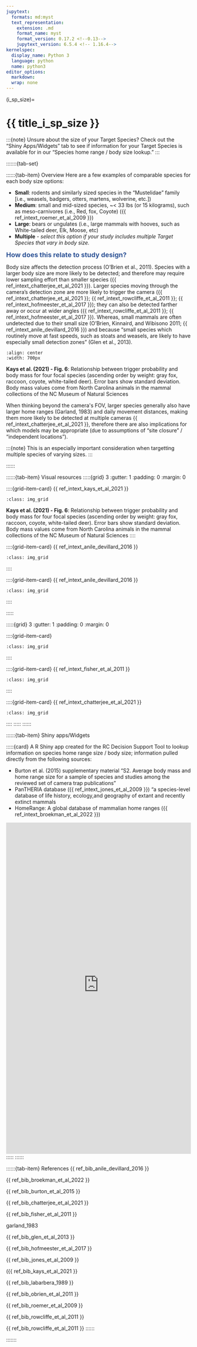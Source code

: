 ```yaml
---
jupytext:
  formats: md:myst
  text_representation:
    extension: .md
    format_name: myst
    format_version: 0.17.2 <!--0.13-->
    jupytext_version: 6.5.4 <!-- 1.16.4-->
kernelspec:
  display_name: Python 3
  language: python
  name: python3
editor_options: 
  markdown: 
  wrap: none
---
```

(i_sp_size)=
# {{ title_i_sp_size }}
:::{note}
Unsure about the size of your Target Species? Check out the “Shiny Apps/Widgets” tab to see if information for your Target Species is available for in our “Species home range / body size lookup.”
:::

:::::::{tab-set}

::::::{tab-item} Overview
Here are a few examples of comparable species for each body size options:
- **Small**: rodents and similarly sized species in the “Mustelidae” family [i.e., weasels, badgers, otters, martens, wolverine, etc.])
- **Medium**:  small and mid-sized species, ~< 33 lbs (or 15 kilograms), such as meso-carnivores (i.e., Red, fox, Coyote) ({{ ref_intext_roemer_et_al_2009 }})
- **Large**:  bears or ungulates (i.e., large mammals with hooves, such as White-tailed deer, Elk, Moose, etc)
- **Multiple** - *select this option if your study includes multiple Target Species that vary in body size.*

**<font size="4"><span style="color:#2F5496">How does this relate to study design?</font></span>**

Body size affects the detection process (O’Brien et al., 2011). Species with a larger body size are more likely to be detected; and therefore may require lower sampling effort than smaller species ({{ ref_intext_chatterjee_et_al_2021 }}). Larger species moving through the camera’s detection zone are more likely to trigger the camera ({{ ref_intext_chatterjee_et_al_2021 }}; {{ ref_intext_rowcliffe_et_al_2011 }}; {{ ref_intext_hofmeester_et_al_2017 }}); they can also be detected farther away or occur at wider angles ({{ ref_intext_rowcliffe_et_al_2011 }}; {{ ref_intext_hofmeester_et_al_2017 }}). Whereas, small mammals are often undetected due to their small size (O’Brien,  Kinnaird, and Wibisono 2011; {{ ref_intext_anile_devillard_2016 }}) and because “small species which routinely move at fast speeds, such as stoats and weasels, are likely to have especially small detection zones” (Glen et al., 2013).

```{figure} ../03_images/03_image_files/kays_et_al_2021_fig6_clipped.png
:align: center
:width: 700px
```
**Kays et al. (2021) - Fig. 6**: Relationship between trigger probability and body mass for four focal species (ascending order by weight: gray fox, raccoon, coyote, white-tailed deer). Error bars show standard deviation. Body mass values come from North Carolina animals in the mammal collections of the NC Museum of Natural Sciences

When thinking beyond the camera's FOV, larger species generally also have larger home ranges (Garland, 1983) and daily movement distances, making them more likely to be detected at multiple cameras {{ ref_intext_chatterjee_et_al_2021 }}, therefore there are also implications for which models may be appropriate (due to assumptions of “site closure” / “independent locations”).

:::{note}
This is an especially important consideration when targetting multiple species of varying sizes.
:::

::::::

::::::{tab-item} Visual resources
:::::{grid} 3
:gutter: 1
:padding: 0
:margin: 0

::::{grid-item-card} {{ ref_intext_kays_et_al_2021 }}
```{figure} ../03_images/03_image_files/kays_et_al_2021_fig6_clipped.png
:class: img_grid
```
**Kays et al. (2021) - Fig. 6**: Relationship between trigger probability and body mass for four focal species (ascending order by weight: gray fox, raccoon, coyote, white-tailed deer). Error bars show standard deviation. Body mass values come from North Carolina animals in the mammal collections of the NC Museum of Natural Sciences
::::

::::{grid-item-card} {{ ref_intext_anile_devillard_2016 }}
```{figure} ../03_images/03_image_files/anile_devillard_2016_fig2.jpg
:class: img_grid
```
::::

::::{grid-item-card} {{ ref_intext_anile_devillard_2016 }}
```{figure} ../03_images/03_image_files/anile_devillard_2016_fig3.png
:class: img_grid
```
::::

:::::

:::::{grid} 3
:gutter: 1
:padding: 0
:margin: 0

::::{grid-item-card}
```{figure} ../03_images/03_image_files/no_ref/bodysize_movement.png 
:class: img_grid
```
::::

::::{grid-item-card} {{ ref_intext_fisher_et_al_2011 }}
```{figure} ../03_images/03_image_files/fisher_et_al_2011_fig6.png 
:class: img_grid
```
::::

::::{grid-item-card} {{ ref_intext_chatterjee_et_al_2021 }}
```{figure} ../03_images/03_image_files/chatterjee_et_al_2021_table2.png
:class: img_grid
```
::::
:::::
::::::

::::::{tab-item} Shiny apps/Widgets

:::::{card}
A R Shiny app created for the RC Decision Support Tool to lookup information on species home range size / body size; information pulled directly from the following sources:
- Burton et al. (2015) supplementary material “S2. Average body mass and home range size for a sample of species and studies among the reviewed set of camera trap publications”
- PanTHERIA database ({{ ref_intext_jones_et_al_2009 }}) “a species-level database of life history, ecology,and geography of extant and recently extinct mammals
- HomeRange: A global database of mammalian home ranges ({{ ref_intext_broekman_et_al_2022 }})

<iframe 
    width="100%"
    height="900"
    src="https://7e2l38-cassondra-stevenson.shinyapps.io/lu_species_homerange/"
    frameborder="0" 
    allow="accelerometer; autoplay; clipboard-write; encrypted-media; gyroscope; picture-in-picture"
    allowfullscreen>
</iframe>
:::::
::::::

::::::{tab-item} References
{{ ref_bib_anile_devillard_2016 }}

{{ ref_bib_broekman_et_al_2022 }}

{{ ref_bib_burton_et_al_2015 }}

{{ ref_bib_chatterjee_et_al_2021 }}

{{ ref_bib_fisher_et_al_2011 }}

garland_1983

{{ ref_bib_glen_et_al_2013 }}

{{ ref_bib_hofmeester_et_al_2017 }}

{{ ref_bib_jones_et_al_2009 }}

({{ ref_bib_kays_et_al_2021 }}

{{ ref_bib_labarbera_1989 }}

{{ ref_bib_obrien_et_al_2011 }}

{{ ref_bib_roemer_et_al_2009 }}

{{ ref_bib_rowcliffe_et_al_2011 }}

{{ ref_bib_rowcliffe_et_al_2011 }}
::::::

:::::::